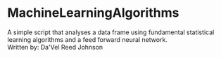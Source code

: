 # MachineLearningAlgorithms
A simple script that analyses a data frame using fundamental statistical learning algorithms and a feed forward neural network. <br>
Written by: Da'Vel Reed Johnson 
